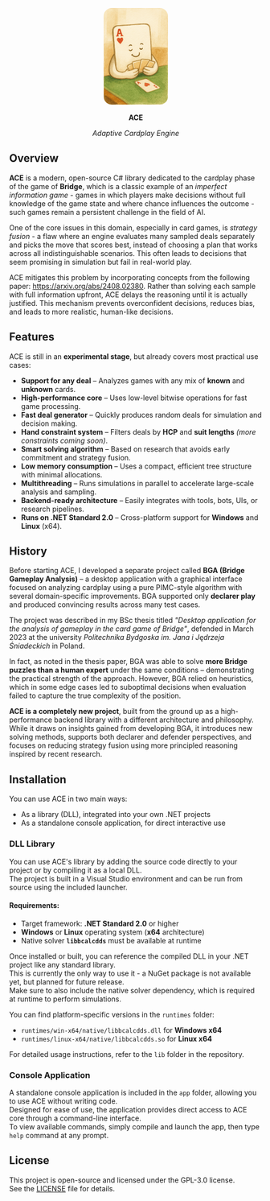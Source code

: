 <p align="center">
  <img src="logo.png" width="128" alt="logo" style="border-radius:16px;" />
</p>
<p align="center"><b>ACE</b></p>
<p align="center"><i>Adaptive Cardplay Engine</i></p>

## Overview

<b>ACE</b> is a modern, open-source C# library dedicated to the cardplay phase of the game of
<b>Bridge</b>, which is a classic example of an <i>imperfect information game</i> - games in which
players make decisions without full knowledge of the game state and where chance influences the
outcome - such games remain a persistent challenge in the field of AI.

One of the core issues in this domain, especially in card games, is <i>strategy fusion</i> -
a flaw where an engine evaluates many sampled deals separately and picks the move that scores best,
instead of choosing a plan that works across all indistinguishable scenarios. This often leads to
decisions that seem promising in simulation but fail in real-world play.

ACE mitigates this problem by incorporating concepts from the following paper:
https://arxiv.org/abs/2408.02380.
Rather than solving each sample with full information upfront, ACE delays the reasoning until
it is actually justified. This mechanism prevents overconfident decisions, reduces bias, and
leads to more realistic, human-like decisions.

## Features

ACE is still in an <b>experimental stage</b>, but already covers most practical use cases:

- <b>Support for any deal</b> – Analyzes games with any mix of <b>known</b> and <b>unknown</b> cards.
- <b>High-performance core</b> – Uses low-level bitwise operations for fast game processing.
- <b>Fast deal generator</b> – Quickly produces random deals for simulation and decision making.
- <b>Hand constraint system</b> – Filters deals by <b>HCP</b> and <b>suit lengths</b> <i>(more constraints coming soon)</i>.
- <b>Smart solving algorithm</b> – Based on research that avoids early commitment and strategy fusion.
- <b>Low memory consumption</b> – Uses a compact, efficient tree structure with minimal allocations.
- <b>Multithreading</b> – Runs simulations in parallel to accelerate large-scale analysis and sampling.
- <b>Backend-ready architecture</b> – Easily integrates with tools, bots, UIs, or research pipelines.
- <b>Runs on .NET Standard 2.0</b> – Cross-platform support for <b>Windows</b> and <b>Linux</b> (x64).

## History

Before starting ACE, I developed a separate project called <b>BGA (Bridge Gameplay Analysis)</b> –
a desktop application with a graphical interface focused on analyzing cardplay using a pure
PIMC-style algorithm with several domain-specific improvements. BGA supported only
<b>declarer play</b> and produced convincing results across many test cases.

The project was described in my BSc thesis titled
<i>"Desktop application for the analysis of gameplay in the card game of Bridge"</i>, defended in
March 2023 at the university <i>Politechnika Bydgoska im. Jana i Jędrzeja Śniadeckich</i> in Poland.

In fact, as noted in the thesis paper, BGA was able to solve
<b>more Bridge puzzles than a human expert</b> under the same conditions – demonstrating the practical
strength of the approach. However, BGA relied on heuristics, which in some edge cases led to
suboptimal decisions when evaluation failed to capture the true complexity of the position.

<b>ACE is a completely new project</b>, built from the ground up as a high-performance backend library
with a different architecture and philosophy. While it draws on insights gained from developing
BGA, it introduces new solving methods, supports both declarer and defender perspectives, and
focuses on reducing strategy fusion using more principled reasoning inspired by recent research.

## Installation

You can use ACE in two main ways:  
- As a library (DLL), integrated into your own .NET projects  
- As a standalone console application, for direct interactive use

### DLL Library

You can use ACE's library by adding the source code directly to your project or by compiling it as a local DLL.  
The project is built in a Visual Studio environment and can be run from source using the included launcher.

#### Requirements:
- Target framework: <b>.NET Standard 2.0</b> or higher
- <b>Windows</b> or <b>Linux</b> operating system (<b>x64</b> architecture)
- Native solver <code><b>libbcalcdds</b></code> must be available at runtime

Once installed or built, you can reference the compiled DLL in your .NET project like any standard library.  
This is currently the only way to use it - a NuGet package is not available yet, but planned for future release.  
Make sure to also include the native solver dependency, which is required at runtime to perform simulations.

You can find platform-specific versions in the <code>runtimes</code> folder:
- <code>runtimes/win-x64/native/libbcalcdds.dll</code> for <b>Windows x64</b>  
- <code>runtimes/linux-x64/native/libbcalcdds.so</code> for <b>Linux x64</b>

For detailed usage instructions, refer to the <code>lib</code> folder in the repository.

### Console Application

A standalone console application is included in the <code>app</code> folder, allowing you to use ACE without writing code.  
Designed for ease of use, the application provides direct access to ACE core through a command-line interface.  
To view available commands, simply compile and launch the app, then type <code>help</code> command at any prompt.

## License

This project is open-source and licensed under the GPL-3.0 license.  
See the <a href="LICENSE">LICENSE</a> file for details.
